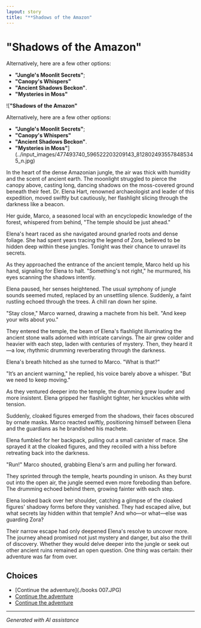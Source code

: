 ```yaml
---
layout: story
title: "**Shadows of the Amazon"
---
```


# **"Shadows of the Amazon"**

Alternatively, here are a few other options:

* **"Jungle's Moonlit Secrets"**;
* **"Canopy's Whispers"**
 * **"Ancient Shadows Beckon"**.
* **"Mysteries in Moss"**

![**"Shadows of the Amazon"**

Alternatively, here are a few other options:

* **"Jungle's Moonlit Secrets"**;
* **"Canopy's Whispers"**
 * **"Ancient Shadows Beckon"**.
* **"Mysteries in Moss"**](../input_images/477493740_596522203209143_8128024935578485345_n.jpg)

In the heart of the dense Amazonian jungle, the air was thick with humidity and the scent of ancient earth. The moonlight struggled to pierce the canopy above, casting long, dancing shadows on the moss-covered ground beneath their feet. Dr. Elena Hart, renowned archaeologist and leader of this expedition, moved swiftly but cautiously, her flashlight slicing through the darkness like a beacon.

Her guide, Marco, a seasoned local with an encyclopedic knowledge of the forest, whispered from behind, "The temple should be just ahead."

Elena's heart raced as she navigated around gnarled roots and dense foliage. She had spent years tracing the legend of Zora, believed to be hidden deep within these jungles. Tonight was their chance to unravel its secrets.

As they approached the entrance of the ancient temple, Marco held up his hand, signaling for Elena to halt. "Something's not right," he murmured, his eyes scanning the shadows intently.

Elena paused, her senses heightened. The usual symphony of jungle sounds seemed muted, replaced by an unsettling silence. Suddenly, a faint rustling echoed through the trees. A chill ran down her spine.

"Stay close," Marco warned, drawing a machete from his belt. "And keep your wits about you."

They entered the temple, the beam of Elena's flashlight illuminating the ancient stone walls adorned with intricate carvings. The air grew colder and heavier with each step, laden with centuries of mystery. Then, they heard it—a low, rhythmic drumming reverberating through the darkness.

Elena's breath hitched as she turned to Marco. "What is that?"

"It’s an ancient warning," he replied, his voice barely above a whisper. "But we need to keep moving."

As they ventured deeper into the temple, the drumming grew louder and more insistent. Elena gripped her flashlight tighter, her knuckles white with tension.

Suddenly, cloaked figures emerged from the shadows, their faces obscured by ornate masks. Marco reacted swiftly, positioning himself between Elena and the guardians as he brandished his machete.

Elena fumbled for her backpack, pulling out a small canister of mace. She sprayed it at the cloaked figures, and they recoiled with a hiss before retreating back into the darkness.

"Run!" Marco shouted, grabbing Elena's arm and pulling her forward.

They sprinted through the temple, hearts pounding in unison. As they burst out into the open air, the jungle seemed even more foreboding than before. The drumming echoed behind them, growing fainter with each step.

Elena looked back over her shoulder, catching a glimpse of the cloaked figures' shadowy forms before they vanished. They had escaped alive, but what secrets lay hidden within that temple? And who—or what—else was guarding Zora?

Their narrow escape had only deepened Elena's resolve to uncover more. The journey ahead promised not just mystery and danger, but also the thrill of discovery. Whether they would delve deeper into the jungle or seek out other ancient ruins remained an open question. One thing was certain: their adventure was far from over.


## Choices

* [Continue the adventure](./books 007.JPG)
* [Continue the adventure](./C8C6DEF8-4239-4B16-ADF3-4EAF62D4795A.md)
* [Continue the adventure](./144327630_3930950650332675_7163600755928566265_n.md)


---
*Generated with AI assistance*
